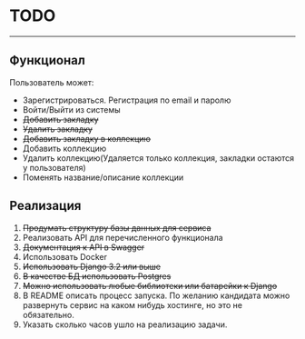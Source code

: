 # TODO

---

## Функционал
Пользователь может:
   - Зарегистрироваться. Регистрация по email и паролю
   - Войти/Выйти из системы
   - ~~Добавить закладку~~
   - ~~Удалить закладку~~
   - ~~Добавить закладку в коллекцию~~
   - Добавить коллекцию
   - Удалить коллекцию(Удаляется только коллекция, закладки остаются у
   пользователя)
   - Поменять название/описание коллекции

## Реализация

   1. ~~Продумать структуру базы данных для сервиса~~
   2. Реализовать API для перечисленного функционала
   3. ~~Документация к API в Swagger~~
   4. Использовать Docker
   5. ~~Использовать Django 3.2 или выше~~
   6. ~~В качестве БД использовать Postgres~~
   7. ~~Можно использовать любые библиотеки или батарейки к Django~~
   8. В README описать процесс запуска. По желанию кандидата можно развернуть
   сервис на каком нибудь хостинге, но это не обязательно.
   9. Указать сколько часов ушло на реализацию задачи.

